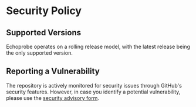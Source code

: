 # Security Policy

## Supported Versions

Echoprobe operates on a rolling release model, with the latest release being the only supported version.

## Reporting a Vulnerability

The repository is actively monitored for security issues through GitHub's security features.
However, in case you identify a potential vulnerability, please use the [security advisory form](https://github.com/ingka-group/echoprobe/security/advisories/new).
